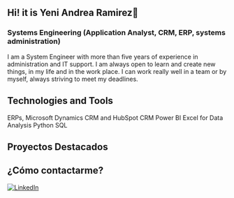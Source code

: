 ## Hi! it is Yeni Andrea Ramirez👋
### Systems Engineering (Application Analyst, CRM, ERP, systems administration)

I am a System Engineer with more than five years of experience in administration and IT support. I am always open to learn and create new things, in my life and in the work place. I can work really well in a team or by myself, always striving to meet my deadlines. 

## Technologies and Tools
ERPs, Microsoft Dynamics CRM and HubSpot CRM
Power BI
Excel for Data Analysis
Python
SQL

## Proyectos Destacados

## ¿Cómo contactarme?
[![LinkedIn](https://img.shields.io/badge/-LinkedIn-0077B5?style=flat&logo=linkedin&logoColor=white)](www.linkedin.com/in/yeni-andrea-ramirez-tellez-crm)
